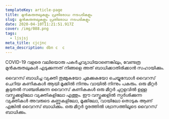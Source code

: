 ```yaml
---
templateKey: article-page
title: മുൻകരുതലുകളും പ്രതിരോധ നടപടികളും
slug: മുൻകരുതലുകളും പ്രതിരോധ നടപടികളും
date: 2020-04-10T11:21:51.917Z
cover: /img/088.png
tags:
  - ljsjsj
meta_title: cjcjnc
meta_description: dbn c  c
---
```

COVID-19 വളരെ വലിയൊരു പകർച്ചവ്യാധിയാണെങ്കിലും, വേണ്ടത്ര മുൻകരുതലുകൾ എടുക്കുന്നത് നിങ്ങളെ അത് ബാധിക്കാതിരിക്കാൻ സഹായിക്കും.

വൈറസ് ബാധിച്ച വ്യക്തി തുമ്മുകയോ ചുമക്കുകയോ ചെയ്യുമ്പോൾ വൈറസ് ചെറിയ കണികകൾ ആയി മൂക്കിൽ നിന്നും വായിൽ നിന്നും പകരും. ഒരു മീറ്റർ കൂടുതൽ സഞ്ചരിക്കുന്ന വൈറസ് കണികകൾ ഒരു മീറ്റർ ചുറ്റളവിൽ ഉള്ള വസ്തുക്കളിലോ വ്യക്തികളിലോ എത്തും. ഈ വസ്തുക്കളിൽ സ്പർശിക്കുന്ന വ്യക്തികൾ അവരുടെ കണ്ണുകളിലോ, മൂക്കിലോ, വായിലോ തൊടുക ആണ് എങ്കിൽ വൈറസ് ബാധിക്കും. ഒരു മീറ്റർ ദൂരത്തിൽ ശ്വാസത്തിലൂടെ വൈറസ് ബാധിക്കും.
